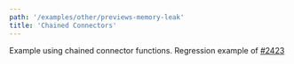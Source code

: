 ```yaml
---
path: '/examples/other/previews-memory-leak'
title: 'Chained Connectors'
---
```


Example using chained connector functions. Regression example of [#2423](https://github.com/react-dnd/react-dnd/pull/2423)

<view-source name="06-other/previews-memory-leak" component="other-previews-memory-leak">
</view-source>
